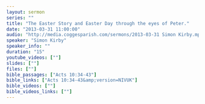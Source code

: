 ```yaml
---
layout: sermon
series: ""
title: "The Easter Story and Easter Day through the eyes of Peter."
date: "2013-03-31 11:00:00"
audio: "http://media.coggesparish.com/sermons/2013-03-31 Simon Kirby.mp3"
speaker: "Simon Kirby"
speaker_info: ""
duration: "15"
youtube_videos: [""]
slides: [""]
files: [""]
bible_passages: ["Acts 10:34-43"]
bible_links: ["Acts 10:34-43&amp;version=NIVUK"]
bible_videos: [""]
bible_videos_links: [""]
---
```

